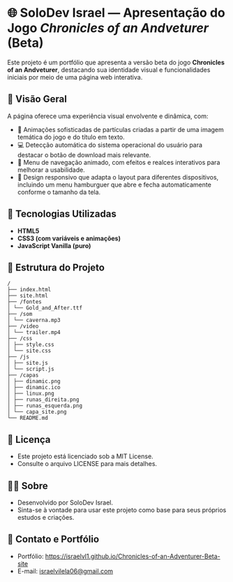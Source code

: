 # 🌐 SoloDev Israel — Apresentação do Jogo *Chronicles of an Andveturer* (Beta)

Este projeto é um portfólio que apresenta a versão beta do jogo **Chronicles of an Andveturer**, destacando sua identidade visual e funcionalidades iniciais por meio de uma página web interativa.

## 📸 Visão Geral

A página oferece uma experiência visual envolvente e dinâmica, com:

- 🎇 Animações sofisticadas de partículas criadas a partir de uma imagem temática do jogo e do título em texto.
- 💻 Detecção automática do sistema operacional do usuário para destacar o botão de download mais relevante.
- 🧭 Menu de navegação animado, com efeitos e realces interativos para melhorar a usabilidade.
- 📱 Design responsivo que adapta o layout para diferentes dispositivos, incluindo um menu hamburguer que abre e fecha automaticamente conforme o tamanho da tela.

## 🚀 Tecnologias Utilizadas

- **HTML5**
- **CSS3 (com variáveis e animações)**
- **JavaScript Vanilla (puro)**


## 📂 Estrutura do Projeto

```
/
├── index.html
├── site.html
├── /fontes
│ └── Gold_and_After.ttf
├── /som
│ └── caverna.mp3
├── /video
│ └── trailer.mp4
├── /css
│ ├── style.css
│ └── site.css
├── /js
│ ├── site.js
│ └── script.js
├── /capas
│ ├── dinamic.png
│ ├── dinamic.ico
│ ├── linux.png
│ ├── runas_direita.png
│ ├── runas_esquerda.png
│ └── capa_site.png
└── README.md
```

## 📄 Licença

- Este projeto está licenciado sob a MIT License.
- Consulte o arquivo LICENSE para mais detalhes.

## 🙋‍♂️ Sobre

- Desenvolvido por SoloDev Israel.
- Sinta-se à vontade para usar este projeto como base para seus próprios estudos e criações.

## 🔗 Contato e Portfólio

- Portfólio: https://israelvl1.github.io/Chronicles-of-an-Adventurer-Beta-site
- E-mail: israelvilela06@gmail.com
